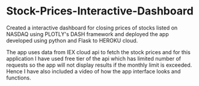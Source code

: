 # Stock-Prices-Interactive-Dashboard
Created a interactive dashboard for closing prices of stocks listed on NASDAQ using PLOTLY's DASH framework and deployed the app developed using python and Flask to HEROKU cloud.

The app uses data from IEX cloud api to fetch the stock prices and for this application I have used free tier of the api which has limited number of requests so the app will not display results if the monthly limit is exceeded. Hence I have also included a video of how the app interface looks and functions. 
